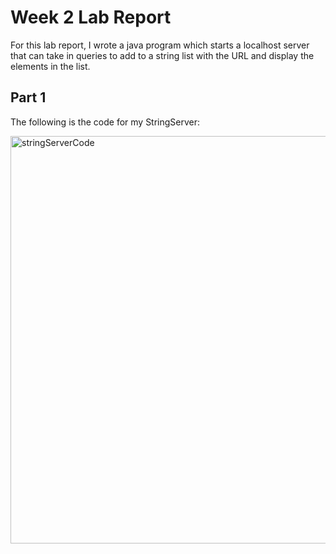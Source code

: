 # Week 2 Lab Report
For this lab report, I wrote a java program which starts a localhost server that can take in queries to add to a string list with the URL and display the elements in the list. 
## Part 1
The following is the code for my StringServer:

<img width="652" alt="stringServerCode" src="https://user-images.githubusercontent.com/122562552/215205003-e50eb0ac-5af4-4abc-8f8e-fd031ba0e9f4.PNG">
